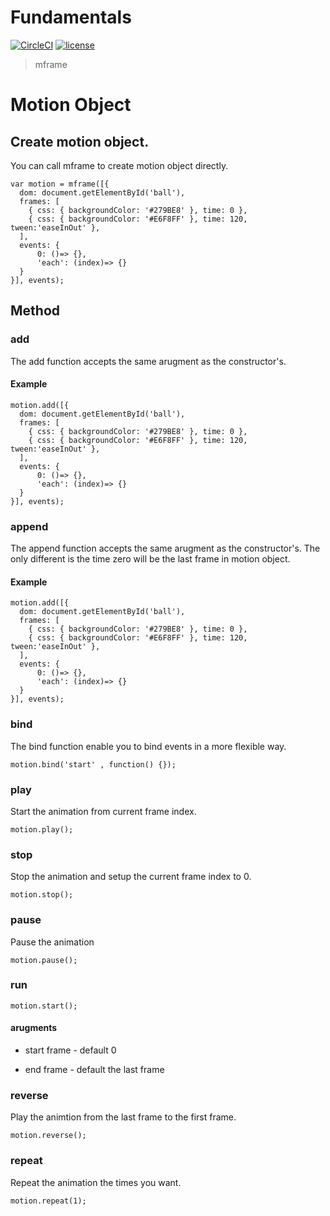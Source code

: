 # Fundamentals

[![CircleCI](https://img.shields.io/circleci/project/github/momentum-design/momentum-ui/master.svg)](https://circleci.com/gh/momentum-design/momentum-ui/)
[![license](https://img.shields.io/github/license/momentum-design/momentum-ui.svg?color=blueviolet)](https://github.com/momentum-design/momentum-ui/blob/master/charts/LICENSE)

> mframe

# Motion Object

## Create motion object.

You can call mframe to create motion object directly.

```
var motion = mframe([{
  dom: document.getElementById('ball'),
  frames: [
    { css: { backgroundColor: '#279BE8' }, time: 0 },
    { css: { backgroundColor: '#E6F8FF' }, time: 120, tween:'easeInOut' },
  ],
  events: {
      0: ()=> {},
      'each': (index)=> {}
  }
}], events);
```
## Method

### add

The add function accepts the same arugment as the constructor's.

#### Example

```
motion.add([{
  dom: document.getElementById('ball'),
  frames: [
    { css: { backgroundColor: '#279BE8' }, time: 0 },
    { css: { backgroundColor: '#E6F8FF' }, time: 120, tween:'easeInOut' },
  ],
  events: {
      0: ()=> {},
      'each': (index)=> {}
  }
}], events);
```

### append

The append function accepts the same arugment as the constructor's. The only different is the time zero will be the last frame in motion object.

#### Example

```
motion.add([{
  dom: document.getElementById('ball'),
  frames: [
    { css: { backgroundColor: '#279BE8' }, time: 0 },
    { css: { backgroundColor: '#E6F8FF' }, time: 120, tween:'easeInOut' },
  ],
  events: {
      0: ()=> {},
      'each': (index)=> {}
  }
}], events);
```

### bind

The bind function enable you to bind events in a more flexible way.

```
motion.bind('start' , function() {});
```

### play

Start the animation from current frame index.

```
motion.play();
```

### stop

Stop the animation and setup the current frame index to 0.

```
motion.stop();
```

### pause

Pause the animation

```
motion.pause();
```

### run

```
motion.start();
```

#### arugments

+ start frame - default 0

+ end frame - default the last frame

### reverse

Play the animtion from the last frame to the first frame.

```
motion.reverse();
```

### repeat

Repeat the animation the times you want.

```
motion.repeat(1);
```
